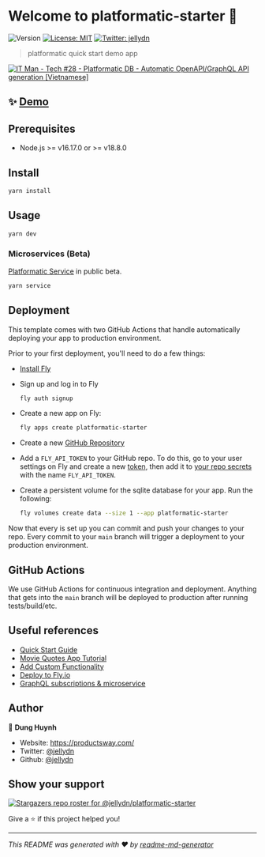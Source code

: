 # Welcome to platformatic-starter 👋

![Version](https://img.shields.io/badge/version-0.1.0-blue.svg?cacheSeconds=2592000)
[![License: MIT](https://img.shields.io/badge/License-MIT-yellow.svg)](#)
[![Twitter: jellydn](https://img.shields.io/twitter/follow/jellydn.svg?style=social)](https://twitter.com/jellydn)

> platformatic quick start demo app

[![IT Man - Tech #28 - Platformatic DB - Automatic OpenAPI/GraphQL API generation  [Vietnamese]](https://i.ytimg.com/vi/GqTa8lgVyZI/hqdefault.jpg)](https://www.youtube.com/watch?v=GqTa8lgVyZI)

## ✨ [Demo](https://platformatic-starter.fly.dev/)

## Prerequisites

- Node.js >= v16.17.0 or >= v18.8.0

## Install

```sh
yarn install
```

## Usage

```sh
yarn dev
```

### Microservices (Beta)

[Platformatic Service](https://github.com/platformatic/platformatic/blob/main/docs/reference/service/introduction.md) in public beta.

```sh
yarn service
```

## Deployment

This template comes with two GitHub Actions that handle automatically deploying your app to production environment.

Prior to your first deployment, you'll need to do a few things:

- [Install Fly](https://fly.io/docs/getting-started/installing-flyctl/)

- Sign up and log in to Fly

  ```sh
  fly auth signup
  ```

- Create a new app on Fly:

  ```sh
  fly apps create platformatic-starter
  ```

- Create a new [GitHub Repository](https://repo.new)

- Add a `FLY_API_TOKEN` to your GitHub repo. To do this, go to your user settings on Fly and create a new [token](https://web.fly.io/user/personal_access_tokens/new), then add it to [your repo secrets](https://docs.github.com/en/actions/security-guides/encrypted-secrets) with the name `FLY_API_TOKEN`.

- Create a persistent volume for the sqlite database for your app. Run the following:

  ```sh
  fly volumes create data --size 1 --app platformatic-starter
  ```

Now that every is set up you can commit and push your changes to your repo. Every commit to your `main` branch will trigger a deployment to your production environment.

## GitHub Actions

We use GitHub Actions for continuous integration and deployment. Anything that gets into the `main` branch will be deployed to production after running tests/build/etc.

## Useful references

- [Quick Start Guide](https://oss.platformatic.dev/docs/getting-started/quick-start-guide)
- [Movie Quotes App Tutorial](https://oss.platformatic.dev/docs/getting-started/movie-quotes-app-tutorial)
- [Add Custom Functionality](https://oss.platformatic.dev/docs/guides/add-custom-functionality/introduction)
- [Deploy to Fly.io](https://oss.platformatic.dev/docs/guides/deployment/deploy-to-fly-io-with-sqlite)
- [GraphQL subscriptions & microservice](https://blog.platformatic.dev/platformatic-v050-graphql-subscriptions-microservice-tool)

## Author

👤 **Dung Huynh**

- Website: https://productsway.com/
- Twitter: [@jellydn](https://twitter.com/jellydn)
- Github: [@jellydn](https://github.com/jellydn)

## Show your support

[![Stargazers repo roster for @jellydn/platformatic-starter](https://reporoster.com/stars/jellydn/platformatic-starter)](https://github.com/jellydn/platformatic-starter/stargazers)

Give a ⭐️ if this project helped you!

---

_This README was generated with ❤️ by [readme-md-generator](https://github.com/kefranabg/readme-md-generator)_
